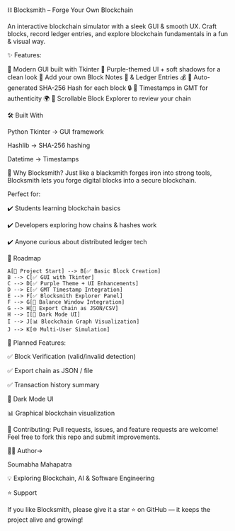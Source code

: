 ⛓️ Blocksmith – Forge Your Own Blockchain

An interactive blockchain simulator with a sleek GUI & smooth UX.
Craft blocks, record ledger entries, and explore blockchain fundamentals in a fun & visual way.

✨ Features:

🔹 Modern GUI built with Tkinter
🔹 Purple-themed UI + soft shadows for a clean look
🔹 Add your own Block Notes 📝 & Ledger Entries 💰
🔹 Auto-generated SHA-256 Hash for each block 🔒
🔹 Timestamps in GMT for authenticity 🌍
🔹 Scrollable Block Explorer to review your chain



🛠️ Built With

Python 
Tkinter → GUI framework

Hashlib → SHA-256 hashing

Datetime → Timestamps



🎯 Why Blocksmith?
Just like a blacksmith forges iron into strong tools,
Blocksmith lets you forge digital blocks into a secure blockchain.



Perfect for:

✔️ Students learning blockchain basics

✔️ Developers exploring how chains & hashes work

✔️ Anyone curious about distributed ledger tech



📜 Roadmap

    A[🚀 Project Start] --> B[✅ Basic Block Creation]
    B --> C[✅ GUI with Tkinter]
    C --> D[✅ Purple Theme + UI Enhancements]
    D --> E[✅ GMT Timestamp Integration]
    E --> F[✅ Blocksmith Explorer Panel]
    F --> G[🔄 Balance Window Integration]
    G --> H[📝 Export Chain as JSON/CSV]
    H --> I[🌙 Dark Mode UI]
    I --> J[📊 Blockchain Graph Visualization]
    J --> K[🌐 Multi-User Simulation]


🔮 Planned Features:

✅ Block Verification (valid/invalid detection)

✅ Export chain as JSON / file

✅ Transaction history summary

🌙 Dark Mode UI

📊 Graphical blockchain visualization



🤝 Contributing:
Pull requests, issues, and feature requests are welcome!
Feel free to fork this repo and submit improvements.

🧑‍💻 Author->

 Soumabha Mahapatra
 
💡 Exploring Blockchain, AI & Software Engineering



⭐ Support

If you like Blocksmith, please give it a star ⭐ on GitHub — it keeps the project alive and growing!
